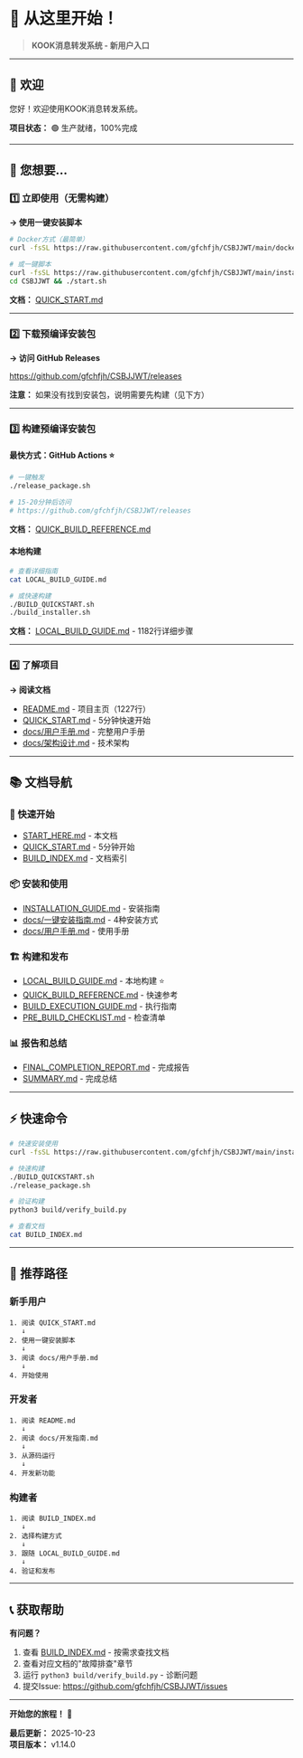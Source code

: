 # 🎯 从这里开始！

> **KOOK消息转发系统 - 新用户入口**

---

## 👋 欢迎

您好！欢迎使用KOOK消息转发系统。

**项目状态：** 🟢 生产就绪，100%完成

---

## 🎯 您想要...

### 1️⃣ 立即使用（无需构建）

**→ 使用一键安装脚本**

```bash
# Docker方式（最简单）
curl -fsSL https://raw.githubusercontent.com/gfchfjh/CSBJJWT/main/docker-install.sh | bash

# 或一键脚本
curl -fsSL https://raw.githubusercontent.com/gfchfjh/CSBJJWT/main/install.sh | bash
cd CSBJJWT && ./start.sh
```

**文档：** [QUICK_START.md](QUICK_START.md)

---

### 2️⃣ 下载预编译安装包

**→ 访问 GitHub Releases**

https://github.com/gfchfjh/CSBJJWT/releases

**注意：** 如果没有找到安装包，说明需要先构建（见下方）

---

### 3️⃣ 构建预编译安装包

#### 最快方式：GitHub Actions ⭐

```bash
# 一键触发
./release_package.sh

# 15-20分钟后访问
# https://github.com/gfchfjh/CSBJJWT/releases
```

**文档：** [QUICK_BUILD_REFERENCE.md](QUICK_BUILD_REFERENCE.md)

#### 本地构建

```bash
# 查看详细指南
cat LOCAL_BUILD_GUIDE.md

# 或快速构建
./BUILD_QUICKSTART.sh
./build_installer.sh
```

**文档：** [LOCAL_BUILD_GUIDE.md](LOCAL_BUILD_GUIDE.md) - 1182行详细步骤

---

### 4️⃣ 了解项目

**→ 阅读文档**

- [README.md](README.md) - 项目主页（1227行）
- [QUICK_START.md](QUICK_START.md) - 5分钟快速开始
- [docs/用户手册.md](docs/用户手册.md) - 完整用户手册
- [docs/架构设计.md](docs/架构设计.md) - 技术架构

---

## 📚 文档导航

### 🚀 快速开始
- [START_HERE.md](START_HERE.md) - 本文档
- [QUICK_START.md](QUICK_START.md) - 5分钟开始
- [BUILD_INDEX.md](BUILD_INDEX.md) - 文档索引

### 📦 安装和使用
- [INSTALLATION_GUIDE.md](INSTALLATION_GUIDE.md) - 安装指南
- [docs/一键安装指南.md](docs/一键安装指南.md) - 4种安装方式
- [docs/用户手册.md](docs/用户手册.md) - 使用手册

### 🏗️ 构建和发布
- [LOCAL_BUILD_GUIDE.md](LOCAL_BUILD_GUIDE.md) - 本地构建 ⭐
- [QUICK_BUILD_REFERENCE.md](QUICK_BUILD_REFERENCE.md) - 快速参考
- [BUILD_EXECUTION_GUIDE.md](BUILD_EXECUTION_GUIDE.md) - 执行指南
- [PRE_BUILD_CHECKLIST.md](PRE_BUILD_CHECKLIST.md) - 检查清单

### 📊 报告和总结
- [FINAL_COMPLETION_REPORT.md](FINAL_COMPLETION_REPORT.md) - 完成报告
- [SUMMARY.md](SUMMARY.md) - 完成总结

---

## ⚡ 快速命令

```bash
# 快速安装使用
curl -fsSL https://raw.githubusercontent.com/gfchfjh/CSBJJWT/main/install.sh | bash

# 快速构建
./BUILD_QUICKSTART.sh
./release_package.sh

# 验证构建
python3 build/verify_build.py

# 查看文档
cat BUILD_INDEX.md
```

---

## 🎯 推荐路径

### 新手用户

```
1. 阅读 QUICK_START.md
   ↓
2. 使用一键安装脚本
   ↓
3. 阅读 docs/用户手册.md
   ↓
4. 开始使用
```

### 开发者

```
1. 阅读 README.md
   ↓
2. 阅读 docs/开发指南.md
   ↓
3. 从源码运行
   ↓
4. 开发新功能
```

### 构建者

```
1. 阅读 BUILD_INDEX.md
   ↓
2. 选择构建方式
   ↓
3. 跟随 LOCAL_BUILD_GUIDE.md
   ↓
4. 验证和发布
```

---

## 📞 获取帮助

**有问题？**

1. 查看 [BUILD_INDEX.md](BUILD_INDEX.md) - 按需求查找文档
2. 查看对应文档的"故障排查"章节
3. 运行 `python3 build/verify_build.py` - 诊断问题
4. 提交Issue: https://github.com/gfchfjh/CSBJJWT/issues

---

**开始您的旅程！** 🚀

**最后更新：** 2025-10-23  
**项目版本：** v1.14.0
